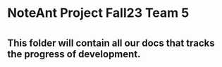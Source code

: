 <h1>NoteAnt Project Fall23 Team 5<h1/>
<h2>This folder will contain all our docs that tracks the progress of development.<h2/>